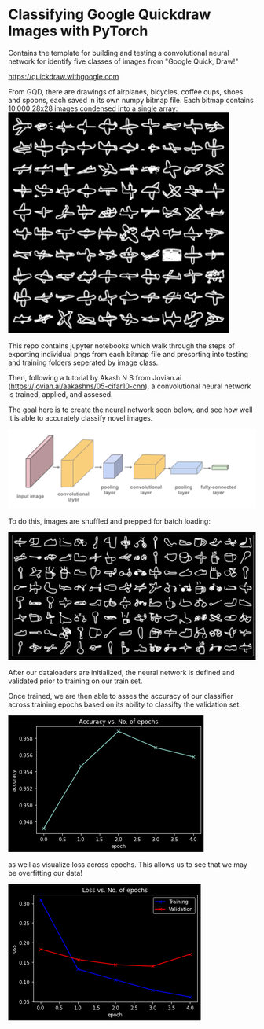 # Classifying Google Quickdraw Images with PyTorch

Contains the template for building and testing a convolutional neural network for identify five classes of images from "Google Quick, Draw!"

https://quickdraw.withgoogle.com

From GQD, there are drawings of airplanes, bicycles, coffee cups, shoes and spoons, each saved in its own numpy bitmap file. Each bitmap contains 10,000 28x28 images condensed into a single array: 
![alt text](https://github.com/NGabry/Google-QuickDraw-CNN-Image-Classifier/blob/main/images/airplane_bitmap_subset.png?raw=true)

This repo contains jupyter notebooks which walk through the steps of exporting individual pngs from each bitmap file and presorting into testing and training folders seperated by image class.

Then, following a tutorial by Akash N S from Jovian.ai (https://jovian.ai/aakashns/05-cifar10-cnn), a convolutional neural network is trained, applied, and assesed. 

The goal here is to create the neural network seen below, and see how well it is able to accurately classify novel images.

![alt text](https://github.com/NGabry/Google-QuickDraw-CNN-Image-Classifier/blob/main/images/CNN.png?raw=true)

To do this, images are shuffled and prepped for batch loading:

![alt text](https://github.com/NGabry/Google-QuickDraw-CNN-Image-Classifier/blob/main/images/batch_load.png?raw=true)

After our dataloaders are initialized, the neural network is defined and validated prior to training on our train set.

Once trained, we are then able to asses the accuracy of our classifier across training epochs based on its ability to classifty the validation set:

![alt text](https://github.com/NGabry/Google-QuickDraw-CNN-Image-Classifier/blob/main/images/Accuracy_Across_Epochs.png?raw=true)

as well as visualize loss across epochs. This allows us to see that we may be overfitting our data! 

![alt text](https://github.com/NGabry/Google-QuickDraw-CNN-Image-Classifier/blob/main/images/Loss_Across_Epochs.png?raw=true)
